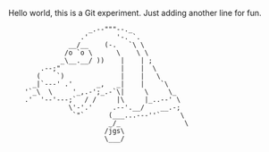 Hello world, this is a Git experiment.
Just adding another line for fun.


                        _.--"""--._
                      .'       '-. `.
                   __/__    (-.   `\ \
                  /o `o \      \    \ \
                 _\__.__/ ))    |    | ;
            .--;"               |    |  \
           (    `)              |    |   \
          _|`---' .'      _,   _|    |    `\
        '`_\  \     '_,.-';_.-`\|     \     \_
        .'  '--'---;`  / /     |\     |_..--' \
                   \'-'.'     .--'.__/    __.-;
                    `"`      (___...---''`     \
                             _/_                \
                            /jgs\
                            \___/
